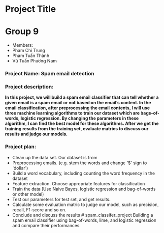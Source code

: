 # Project Title
# Group 9
* Members:
* Phạm Chí Trung
* Phạm Tuấn Thành
* Vũ Tuấn Phương Nam

### Project Name: Spam email detection
### Project description:
__In this project, we will build a spam email classifier that can tell whether a given email is a spam email or not based on the email’s content. In the email classification, after preprocessing the email contents, I will use three machine learning algorithms to train our dataset which are bags-of-words, logistic regression. By changing the parameters in these algorithm, I can find the best model for these algorithms. After we get the training results from the training set, evaluate matrics to discuss our results and judge our models.__
### Project plan:
- Clean up the data set. Our dataset is from 
- Preprocessing emails. (e.g. stem the words and change '$' sign to 'dollar')
- Build a word vocabulary, including counting the word frequency in the dataset 
- Feature extraction. Choose appropriate features for classification 
- Train the data (Use Naive Bayes, logistic regression and bag-of-words or other model)
- Test our parameters for test set, and get results. 
- Calculate some evaluation matric to judge our model, such as precision, recall, F1-score and so on.
- Conclude and discuss the results # spam_classifer_project
Building a spam email classifier using bag-of-words, lime, and logistic regression and compare their performances <br />
